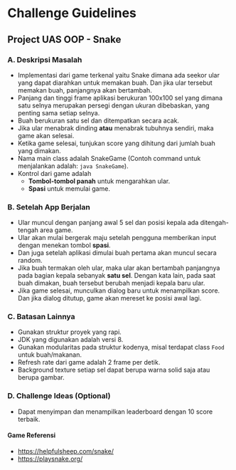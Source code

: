 # Challenge Guidelines

## Project UAS OOP - Snake

### A. Deskripsi Masalah
- Implementasi dari game terkenal yaitu Snake dimana ada seekor ular yang dapat diarahkan untuk memakan buah. Dan jika ular tersebut memakan buah, panjangnya akan bertambah.
- Panjang dan tinggi frame aplikasi berukuran 100x100 sel yang dimana satu selnya merupakan persegi dengan ukuran dibebaskan, yang penting sama setiap selnya.
- Buah berukuran satu sel dan ditempatkan secara acak.
- Jika ular menabrak dinding **atau** menabrak tubuhnya sendiri, maka game akan selesai.
- Ketika game selesai, tunjukan score yang dihitung dari jumlah buah yang dimakan.
- Nama main class adalah SnakeGame (Contoh command untuk menjalankan adalah: `java SnakeGame`).
- Kontrol dari game adalah
    - **Tombol-tombol panah** untuk mengarahkan ular.
    - **Spasi** untuk memulai game.

### B. Setelah App Berjalan
- Ular muncul dengan panjang awal 5 sel dan posisi kepala ada ditengah-tengah area game.
- Ular akan mulai bergerak maju setelah pengguna memberikan input dengan menekan tombol **spasi**.
- Dan juga setelah aplikasi dimulai buah pertama akan muncul secara random.
- Jika buah termakan oleh ular, maka ular akan bertambah panjangnya pada bagian kepala sebanyak **satu sel**. Dengan kata lain, pada saat buah dimakan, buah tersebut berubah menjadi kepala baru ular.
- Jika game selesai, munculkan dialog baru untuk menampilkan score. Dan jika dialog ditutup, game akan mereset ke posisi awal lagi.

### C. Batasan Lainnya
- Gunakan struktur proyek yang rapi.
- JDK yang digunakan adalah versi 8.
- Gunakan modularitas pada struktur kodenya, misal terdapat class `Food` untuk buah/makanan.
- Refresh rate dari game adalah 2 frame per detik.
- Background texture setiap sel dapat berupa warna solid saja atau berupa gambar.

### D. Challenge Ideas (Optional)
- Dapat menyimpan dan menampilkan leaderboard dengan 10 score terbaik.

#### Game Referensi
- https://helpfulsheep.com/snake/
- https://playsnake.org/

